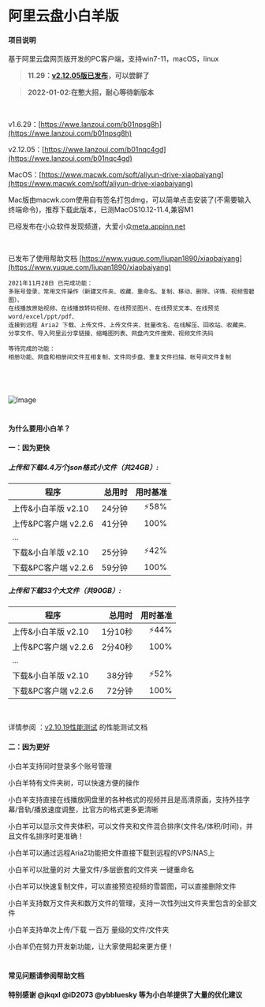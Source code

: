 # 阿里云盘小白羊版

#### 项目说明

基于阿里云盘网页版开发的PC客户端，支持win7-11，macOS，linux

> **11.29：[v2.12.05版已发布](https://github.com/liupan1890/aliyunpan/issues/424)，可以尝鲜了**

> **2022-01-02:在憋大招，耐心等待新版本**
  <br />
  
v1.6.29：[https://wwe.lanzoui.com/b01npsg8h](https://wwe.lanzoui.com/b01npsg8h)

v2.12.05：[https://wwe.lanzoui.com/b01nqc4gd](https://wwe.lanzoui.com/b01nqc4gd)

MacOS：[https://www.macwk.com/soft/aliyun-drive-xiaobaiyang](https://www.macwk.com/soft/aliyun-drive-xiaobaiyang)

Mac版由macwk.com使用自有签名打包dmg，可以简单点击安装了(不需要输入终端命令)，推荐下载此版本，已测MacOS10.12-11.4,兼容M1
<br />

已经发布在小众软件发现频道，大爱小众[meta.appinn.net](https://meta.appinn.net)

<br />

已发布了使用帮助文档 [https://www.yuque.com/liupan1890/xiaobaiyang](https://www.yuque.com/liupan1890/xiaobaiyang)

``````
2021年11月28日 已完成功能：
多账号登录、常用文件操作（新建文件夹、收藏、重命名、复制、移动、删除、详情、视频雪碧图）、
在线播放原始视频、在线播放转码视频、在线预览图片、在线预览文本、在线预览 word/excel/ppt/pdf、
连接到远程 Aria2 下载、上传文件、上传文件夹、批量改名、在线解压、回收站、收藏夹、
分享文件、导入阿里云分享链接、缩略图列表、网盘内文件搜索、视频文件洗码

等待完成的功能：
相册功能、网盘和相册间文件互相复制、文件同步盘、重复文件扫描、帐号间文件复制
``````

<br />

#

![Image](https://raw.githubusercontent.com/liupan1890/aliyunpan/main/doc/v2.10.19.png)

#

#### 为什么要用小白羊？

#### 一：因为更快

##### 上传和下载4.4万个json格式小文件（共24GB）:	

| 程序 | 总用时 | 用时基准 |
| --- | ---: | ---: |
| 上传&小白羊版 v2.10 | 24分钟 | :zap:58% |
| 上传&PC客户端 v2.2.6 | 41分钟 | 100% |
|  ... |  |  |  |  |
| 下载&小白羊版 v2.10 | 25分钟 | :zap:42% |
| 下载&PC客户端 v2.2.6  | 59分钟 | 100% |


##### 上传和下载33个大文件（共90GB）:

| 程序 | 总用时 | 用时基准 |
| --- | ---: | ---: |
| 上传&小白羊版 v2.10 | 1分10秒 | :zap:44% |
| 上传&PC客户端 v2.2.6 | 2分40秒 | 100% |
|  ... |  |  |  |  |
| 下载&小白羊版 v2.10 | 38分钟 | :zap:52% |
| 下载&PC客户端 v2.2.6 | 72分钟 | 100% |

<br/>

详情参阅 ：[v2.10.19性能测试](https://github.com/liupan1890/aliyunpan/blob/main/v2.10.19%E6%80%A7%E8%83%BD%E6%B5%8B%E8%AF%95.md) 的性能测试文档

#### 二：因为更好

小白羊支持同时登录多个账号管理

小白羊特有文件夹树，可以快速方便的操作

小白羊支持直接在线播放网盘里的各种格式的视频并且是高清原画，支持外挂字幕/音轨/播放速度调整，比官方的格式更多更清晰

小白羊可以显示文件夹体积，可以文件夹和文件混合排序(文件名/体积/时间)，并且文件名排序时更准确！

小白羊可以通过远程Aria2功能把文件直接下载到远程的VPS/NAS上

小白羊可以批量的对 大量文件/多层嵌套的文件夹 一键重命名

小白羊可以快速复制文件，可以直接预览视频的雪碧图，可以直接删除文件

小白羊支持数万文件夹和数万文件的管理，支持一次性列出文件夹里包含的全部文件

小白羊支持单次上传/下载 一百万 量级的文件/文件夹

小白羊仍在努力开发新功能，让大家使用起来更方便！


#

#### 常见问题请参阅帮助文档


#### 特别感谢 @jkqxl @iD2073 @ybbluesky 等为小白羊提供了大量的优化建议



